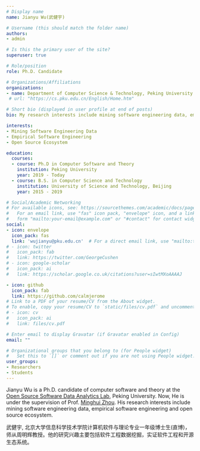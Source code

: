 ```yaml
---
# Display name
name: Jianyu Wu(武健宇)

# Username (this should match the folder name)
authors:
- admin

# Is this the primary user of the site?
superuser: true

# Role/position
role: Ph.D. Candidate 

# Organizations/Affiliations
organizations:
- name: Department of Computer Science & Technology, Peking University
 # url: "https://cs.pku.edu.cn/English/Home.htm"

# Short bio (displayed in user profile at end of posts)
bio: My research interests include mining software engineering data, empirical software engineering and open source ecosystem.

interests:
- Mining Software Engineering Data
- Empirical Software Engineering
- Open Source Ecosystem

education:
  courses:
  - course: Ph.D in Computer Software and Theory
    institution: Peking University
    year: 2019 - Today
  - course: B.S. in Computer Science and Technology
    institution: University of Science and Technology, Beijing
    year: 2015 - 2019

# Social/Academic Networking
# For available icons, see: https://sourcethemes.com/academic/docs/page-builder/#icons
#   For an email link, use "fas" icon pack, "envelope" icon, and a link in the
#   form "mailto:your-email@example.com" or "#contact" for contact widget.
social:
- icon: envelope
  icon_pack: fas
  link: 'wujianyu@pku.edu.cn'  # For a direct email link, use "mailto:test@example.org".
# - icon: twitter
#   icon_pack: fab
#   link: https://twitter.com/GeorgeCushen
# - icon: google-scholar
#   icon_pack: ai
#   link: https://scholar.google.co.uk/citations?user=sIwtMXoAAAAJ

- icon: github
  icon_pack: fab
  link: https://github.com/calmjerome
# Link to a PDF of your resume/CV from the About widget.
# To enable, copy your resume/CV to `static/files/cv.pdf` and uncomment the lines below.
# - icon: cv
#   icon_pack: ai
#   link: files/cv.pdf

# Enter email to display Gravatar (if Gravatar enabled in Config)
email: ""

# Organizational groups that you belong to (for People widget)
#   Set this to `[]` or comment out if you are not using People widget.
user_groups:
- Researchers
- Students
---
```


Jianyu Wu is a Ph.D. candidate of computer software and theory at the [Open Source Software Data Analytics Lab](https://osslab-pku.github.io/), Peking University. Now, He is under the supervision of Prof. [Minghui Zhou](http://sei.pku.edu.cn/~zhmh/). His research interests include mining software engineering data, empirical software engineering and open source ecosystem. 

武健宇, 北京大学信息科学技术学院计算机软件与理论专业一年级博士生(直博)，师从周明辉教授。他的研究兴趣主要包括软件工程数据挖掘，实证软件工程和开源生态系统。

